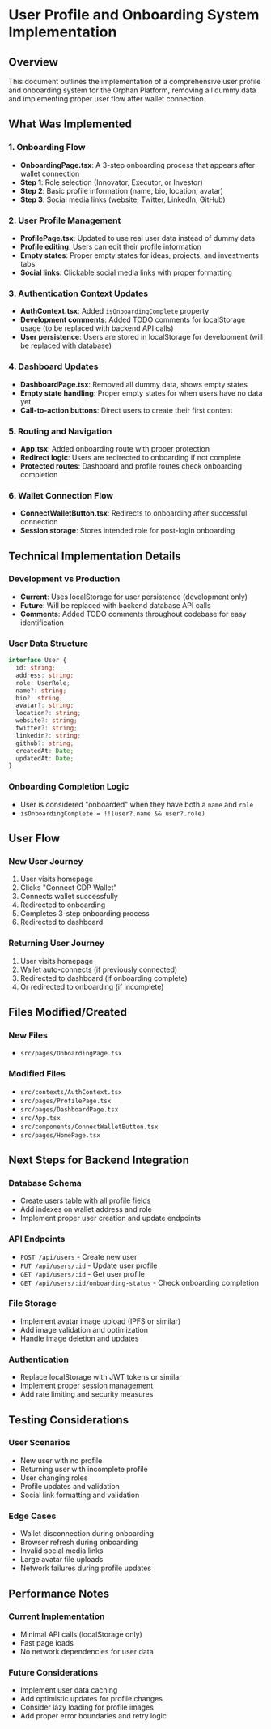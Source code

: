 # User Profile and Onboarding System Implementation

## Overview
This document outlines the implementation of a comprehensive user profile and onboarding system for the Orphan Platform, removing all dummy data and implementing proper user flow after wallet connection.

## What Was Implemented

### 1. Onboarding Flow
- **OnboardingPage.tsx**: A 3-step onboarding process that appears after wallet connection
- **Step 1**: Role selection (Innovator, Executor, or Investor)
- **Step 2**: Basic profile information (name, bio, location, avatar)
- **Step 3**: Social media links (website, Twitter, LinkedIn, GitHub)

### 2. User Profile Management
- **ProfilePage.tsx**: Updated to use real user data instead of dummy data
- **Profile editing**: Users can edit their profile information
- **Empty states**: Proper empty states for ideas, projects, and investments tabs
- **Social links**: Clickable social media links with proper formatting

### 3. Authentication Context Updates
- **AuthContext.tsx**: Added `isOnboardingComplete` property
- **Development comments**: Added TODO comments for localStorage usage (to be replaced with backend API calls)
- **User persistence**: Users are stored in localStorage for development (will be replaced with database)

### 4. Dashboard Updates
- **DashboardPage.tsx**: Removed all dummy data, shows empty states
- **Empty state handling**: Proper empty states for when users have no data yet
- **Call-to-action buttons**: Direct users to create their first content

### 5. Routing and Navigation
- **App.tsx**: Added onboarding route with proper protection
- **Redirect logic**: Users are redirected to onboarding if not complete
- **Protected routes**: Dashboard and profile routes check onboarding completion

### 6. Wallet Connection Flow
- **ConnectWalletButton.tsx**: Redirects to onboarding after successful connection
- **Session storage**: Stores intended role for post-login onboarding

## Technical Implementation Details

### Development vs Production
- **Current**: Uses localStorage for user persistence (development only)
- **Future**: Will be replaced with backend database API calls
- **Comments**: Added TODO comments throughout codebase for easy identification

### User Data Structure
```typescript
interface User {
  id: string;
  address: string;
  role: UserRole;
  name?: string;
  bio?: string;
  avatar?: string;
  location?: string;
  website?: string;
  twitter?: string;
  linkedin?: string;
  github?: string;
  createdAt: Date;
  updatedAt: Date;
}
```

### Onboarding Completion Logic
- User is considered "onboarded" when they have both a `name` and `role`
- `isOnboardingComplete = !!(user?.name && user?.role)`

## User Flow

### New User Journey
1. User visits homepage
2. Clicks "Connect CDP Wallet"
3. Connects wallet successfully
4. Redirected to onboarding
5. Completes 3-step onboarding process
6. Redirected to dashboard

### Returning User Journey
1. User visits homepage
2. Wallet auto-connects (if previously connected)
3. Redirected to dashboard (if onboarding complete)
4. Or redirected to onboarding (if incomplete)

## Files Modified/Created

### New Files
- `src/pages/OnboardingPage.tsx`

### Modified Files
- `src/contexts/AuthContext.tsx`
- `src/pages/ProfilePage.tsx`
- `src/pages/DashboardPage.tsx`
- `src/App.tsx`
- `src/components/ConnectWalletButton.tsx`
- `src/pages/HomePage.tsx`

## Next Steps for Backend Integration

### Database Schema
- Create users table with all profile fields
- Add indexes on wallet address and role
- Implement proper user creation and update endpoints

### API Endpoints
- `POST /api/users` - Create new user
- `PUT /api/users/:id` - Update user profile
- `GET /api/users/:id` - Get user profile
- `GET /api/users/:id/onboarding-status` - Check onboarding completion

### File Storage
- Implement avatar image upload (IPFS or similar)
- Add image validation and optimization
- Handle image deletion and updates

### Authentication
- Replace localStorage with JWT tokens or similar
- Implement proper session management
- Add rate limiting and security measures

## Testing Considerations

### User Scenarios
- New user with no profile
- Returning user with incomplete profile
- User changing roles
- Profile updates and validation
- Social link formatting and validation

### Edge Cases
- Wallet disconnection during onboarding
- Browser refresh during onboarding
- Invalid social media links
- Large avatar file uploads
- Network failures during profile updates

## Performance Notes

### Current Implementation
- Minimal API calls (localStorage only)
- Fast page loads
- No network dependencies for user data

### Future Considerations
- Implement user data caching
- Add optimistic updates for profile changes
- Consider lazy loading for profile images
- Add proper error boundaries and retry logic
